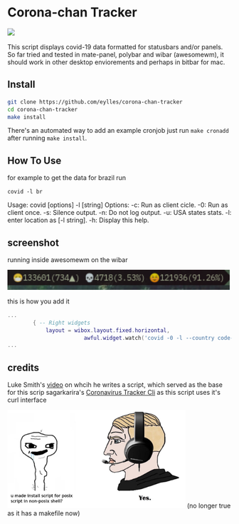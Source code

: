 # Corona-chan Tracker
<img src="https://i.kym-cdn.com/photos/images/original/001/716/682/936.png" width="500">

This script displays covid-19 data formatted for statusbars and/or panels.
So far tried and tested in mate-panel, polybar and wibar (awesomewm), it should work in other desktop enviorements and perhaps in bitbar for mac.

## Install

```sh
git clone https://github.com/eylles/corona-chan-tracker
cd corona-chan-tracker
make install
```

There's an automated way to add an example cronjob just run ```make cronadd``` after running ```make install```.

## How To Use

for example to get the data for brazil run
```
covid -l br
```
Usage: covid [options] -l [string]
Options:
   -c: Run as client cicle.
	 -0: Run as client once.
   -s: Silence output.
   -n: Do not log output.
   -u: USA states stats.
   -l: enter location as [-l string].
   -h: Display this help.

## screenshot
running inside awesomewm on the wibar

<img src="./screenshot.png" width="500">

this is how you add it
```lua
...
        { -- Right widgets
            layout = wibox.layout.fixed.horizontal,
						awful.widget.watch('covid -0 -l --country code--', 180),
...
```

## credits
Luke Smith's [video](https://www.youtube.com/watch?v=cQ03v4d3QEo) on whcih he writes a script, which served as the base for this scrip
sagarkarira's [Coronavirus Tracker Cli](https://github.com/sagarkarira/coronavirus-tracker-cli) as this script uses it's curl interface

<img src="./posixshellmeme.png" width="400">
(no longer true as it has a makefile now)
